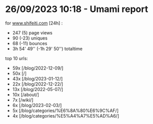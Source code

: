 # 26/09/2023 10:18 - Umami report
for www.shifeiti.com [24h] :

 - 247 (5) page views
 - 90 (-23) uniques
 - 68 (-11) bounces
 - 3h 54' 49'' (-1h 29' 50'') totaltime


top 10 urls:
 - 59x [/blog/2022-12-09/]
 - 50x [/]
 - 43x [/blog/2023-01-12/]
 - 22x [/blog/2022-12-22/]
 - 13x [/blog/2022-05-07/]
 - 10x [/about/]
 - 7x [/wiki/]
 - 6x [/blog/2023-02-03/]
 - 5x [/blog/categories/%E6%8A%80%E6%9C%AF/]
 - 4x [/blog/categories/%E5%A4%A7%E5%AD%A6/]


